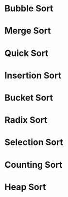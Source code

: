 # Bubble Sort
# Merge Sort
# Quick Sort
# Insertion Sort
# Bucket Sort
# Radix Sort
# Selection Sort
# Counting Sort
# Heap Sort
